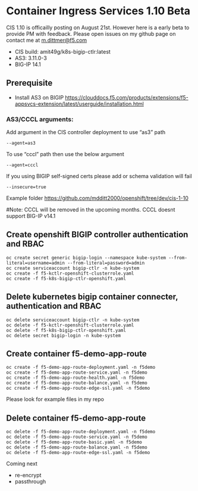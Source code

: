 # Container Ingress Services 1.10 Beta

CIS 1.10 is officailly posting on August 21st. However here is a early beta to provide PM with feedback. Please open issues on my github page on contact me at m.dittmer@f5.com

* CIS build: amit49g/k8s-bigip-ctlr:latest
* AS3: 3.11.0-3
* BIG-IP 14.1

## Prerequisite 
 
* Install AS3 on BIGIP
https://clouddocs.f5.com/products/extensions/f5-appsvcs-extension/latest/userguide/installation.html

### AS3/CCCL arguments:

Add argument in the CIS controller deployment to use “as3” path  
 ```
 --agent=as3
 ```
To use “cccl” path then use the below argument
 ```
 --agent=cccl
```
If you using BIGIP self-signed certs please add or schema validation will fail
 ```
 --insecure=true
```
Example folder https://github.com/mdditt2000/openshift/tree/dev/cis-1-10

#Note: CCCL will be removed in the upcoming months. CCCL doesnt support BIG-IP v14.1

## Create openshift BIGIP controller authentication and RBAC
```
oc create secret generic bigip-login --namespace kube-system --from-literal=username=admin --from-literal=password=admin
oc create serviceaccount bigip-ctlr -n kube-system
oc create -f f5-kctlr-openshift-clusterrole.yaml
oc create -f f5-k8s-bigip-ctlr-openshift.yaml
```
## Delete kubernetes bigip container connecter, authentication and RBAC
```
oc delete serviceaccount bigip-ctlr -n kube-system
oc delete -f f5-kctlr-openshift-clusterrole.yaml
oc delete -f f5-k8s-bigip-ctlr-openshift.yaml
oc delete secret bigip-login -n kube-system
```
## Create container f5-demo-app-route
```
oc create -f f5-demo-app-route-deployment.yaml -n f5demo
oc create -f f5-demo-app-route-service.yaml -n f5demo
oc create -f f5-demo-app-route-health.yaml -n f5demo
oc create -f f5-demo-app-route-balance.yaml -n f5demo
oc create -f f5-demo-app-route-edge-ssl.yaml -n f5demo
```
Please look for example files in my repo

## Delete container f5-demo-app-route
```
oc delete -f f5-demo-app-route-deployment.yaml -n f5demo
oc delete -f f5-demo-app-route-service.yaml -n f5demo
oc delete -f f5-demo-app-route-basic.yaml -n f5demo
oc delete -f f5-demo-app-route-balance.yaml -n f5demo
oc delete -f f5-demo-app-route-edge-ssl.yaml -n f5demo
```
Coming next
* re-encrypt
* passthrough